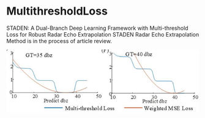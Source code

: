 # MultithresholdLoss
STADEN: A Dual-Branch Deep Learning Framework with Multi-threshold Loss for Robust Radar Echo Extrapolation
STADEN Radar Echo Extrapolation Method is in the process of article review.

![图片描述](mtl.JPG)
